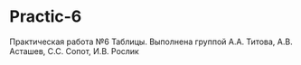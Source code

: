 # Practic-6
Практическая работа №6 Таблицы. Выполнена группой А.А. Титова, А.В. Асташев, С.С. Сопот, И.В. Рослик
